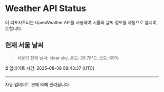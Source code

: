 
# Weather API Status

이 리포지토리는 OpenWeather API를 사용하여 서울의 날씨 정보를 자동으로 업데이트합니다.

## 현재 서울 날씨
> 서울의 현재 날씨: clear sky, 온도: 26.76°C, 습도: 69%

⏳ 업데이트 시간: 2025-08-09 09:43:37 (UTC)

---
자동 업데이트 봇에 의해 관리됩니다.
